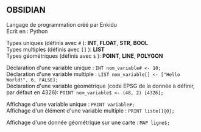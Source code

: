 ## OBSIDIAN

Langage de programmation créé par Enkidu\
Ecrit en : Python

Types uniques (définis avec `#` ): **INT**, **FLOAT**, **STR**, **BOOL**\
Types multiples (définis avec `[]` ): **LIST**\
Types géométriques (définis avec `$` ): **POINT**, **LINE**, **POLYGON**

Déclaration d'une variable unique : ```INT nom_variable# <- 10;```\
Déclaration d'une variable multiple : ```LIST nom_variable[] <- ["Hello World!", 6, FALSE];```\
Déclaration d'une variable géométrique (code EPSG de la donnée à définir, par défaut en 4326): ```POINT nom_variable$ <- (48, 2) [4326];```

Affichage d'une variable unique : ```PRINT variable#;```\
Affichage d'un élément d'une variable multiple : ```PRINT liste[]{0};```

Affichage d'une donnée géométrique sur une carte : ```MAP ligne$;```